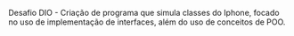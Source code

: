 Desafio DIO -
Criação de programa que simula classes do Iphone, focado no uso de implementação de interfaces, além do uso de conceitos de POO.

